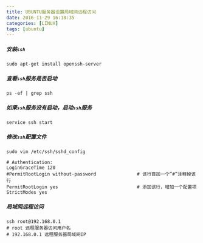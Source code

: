 ```yaml
---
title: UBUNTU服务器设置局域网远程访问
date: 2016-11-29 16:18:35
categories: [LINUX]
tags: [ubuntu]
---
```


##### 安装``ssh``
```
sudo apt-get install openssh-server
```

##### 查看``ssh``服务是否启动
```
ps -ef | grep ssh
```

  <!--more-->

##### 如果``ssh``服务没有启动，启动``ssh``服务
```
service ssh start
```

##### 修改``ssh``配置文件
```
sudo vim /etc/ssh/sshd_config
```

``` shell
# Authentication:
LoginGraceTime 120
#PermitRootLogin without-password               # 该行首加一个“#”注释掉该行
PermitRootLogin yes                             # 添加该行，增加一个配置项
StrictModes yes
```

##### 局域网远程访问
``` shell
ssh root@192.168.0.1
# root 远程服务器访问用户名
# 192.168.0.1 远程服务器局域网IP
```
